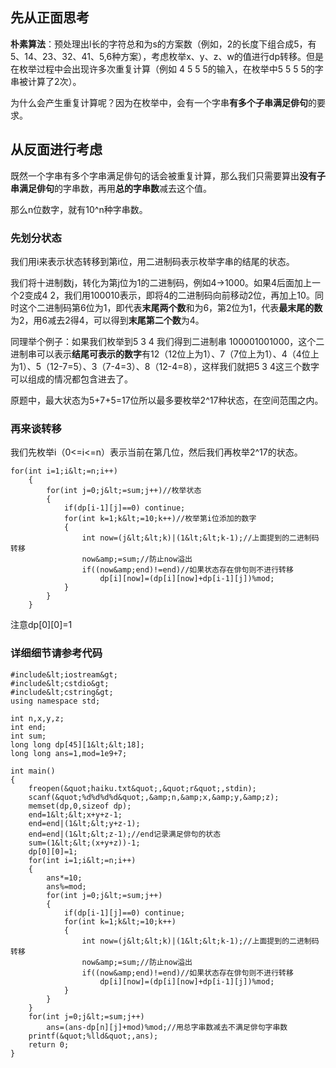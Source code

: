 ## 先从正面思考

**朴素算法**：预处理出l长的字符总和为s的方案数（例如，2的长度下组合成5，有5、14、23、32、41、5,6种方案），考虑枚举x、y、z、w的值进行dp转移。但是在枚举过程中会出现许多次重复计算（例如 4 5 5 5的输入，在枚举中5 5 5  5的字串被计算了2次）。

为什么会产生重复计算呢？因为在枚举中，会有一个字串**有多个子串满足俳句**的要求。

## 从反面进行考虑

既然一个字串有多个字串满足俳句的话会被重复计算，那么我们只需要算出**没有子串满足俳句**的字串数，再用**总的字串数**减去这个值。

那么n位数字，就有10^n种字串数。

### 先划分状态

我们用i来表示状态转移到第i位，用二进制码表示枚举字串的结尾的状态。

我们将十进制数j，转化为第j位为1的二进制码，例如4-&gt;1000。如果4后面加上一个2变成4 2，我们用100010表示，即将4的二进制码向前移动2位，再加上10。同时这个二进制码第6位为1，即代表**末尾两个数**和为6，第2位为1，代表**最末尾的数**为2，用6减去2得4，可以得到**末尾第二个数**为4。

同理举个例子：如果我们枚举到5 3 4 我们得到二进制串 100001001000，这个二进制串可以表示**结尾可表示的数字**有12（12位上为1）、7（7位上为1）、4（4位上为1）、5（12-7=5）、3（7-4=3）、8（12-4=8），这样我们就把5 3 4这三个数字可以组成的情况都包含进去了。

原题中，最大状态为5+7+5=17位所以最多要枚举2^17种状态，在空间范围之内。

### 再来谈转移

我们先枚举i（0&lt;=i&lt;=n）表示当前在第几位，然后我们再枚举2^17的状态。
```
for(int i=1;i&lt;=n;i++)
	{
		for(int j=0;j&lt;=sum;j++)//枚举状态
		{
			if(dp[i-1][j]==0) continue;
			for(int k=1;k&lt;=10;k++)//枚举第i位添加的数字
			{
				int now=(j&lt;&lt;k)|(1&lt;&lt;k-1);//上面提到的二进制码转移
				now&amp;=sum;//防止now溢出
				if((now&amp;end)!=end)//如果状态存在俳句则不进行转移
					dp[i][now]=(dp[i][now]+dp[i-1][j])%mod;
			}
		}
	}
```

注意dp[0][0]=1

### 详细细节请参考代码

```
#include&lt;iostream&gt;
#include&lt;cstdio&gt;
#include&lt;cstring&gt;
using namespace std;

int n,x,y,z;
int end;
int sum;
long long dp[45][1&lt;&lt;18];
long long ans=1,mod=1e9+7;

int main()
{
	freopen(&quot;haiku.txt&quot;,&quot;r&quot;,stdin);
	scanf(&quot;%d%d%d%d&quot;,&amp;n,&amp;x,&amp;y,&amp;z);
	memset(dp,0,sizeof dp);
	end=1&lt;&lt;x+y+z-1;
	end=end|(1&lt;&lt;y+z-1);
	end=end|(1&lt;&lt;z-1);//end记录满足俳句的状态
	sum=(1&lt;&lt;(x+y+z))-1;
	dp[0][0]=1;
	for(int i=1;i&lt;=n;i++)
	{
		ans*=10;
		ans%=mod;
		for(int j=0;j&lt;=sum;j++)
		{
			if(dp[i-1][j]==0) continue;
			for(int k=1;k&lt;=10;k++)
			{
				int now=(j&lt;&lt;k)|(1&lt;&lt;k-1);//上面提到的二进制码转移
				now&amp;=sum;//防止now溢出
				if((now&amp;end)!=end)//如果状态存在俳句则不进行转移
					dp[i][now]=(dp[i][now]+dp[i-1][j])%mod;
			}
		}
	}
	for(int j=0;j&lt;=sum;j++)
		ans=(ans-dp[n][j]+mod)%mod;//用总字串数减去不满足俳句字串数
	printf(&quot;%lld&quot;,ans);
	return 0;
}
```

